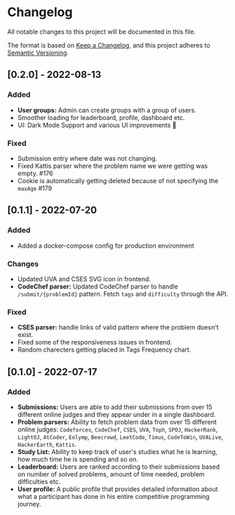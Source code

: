 # Changelog

All notable changes to this project will be documented in this file.

The format is based on [Keep a Changelog](https://keepachangelog.com/en/1.0.0/),
and this project adheres to [Semantic Versioning](https://semver.org/spec/v2.0.0.html).

## [0.2.0] - 2022-08-13

### Added

- **User groups:** Admin can create groups with a group of users.
- Smoother loading for leaderboard, profile, dashboard etc.
- UI: Dark Mode Support and various UI improvements 🎉

### Fixed

- Submission entry where date was not changing.
- Fixed Kattis parser where the problem name we were getting was empty. #176
- Cookie is automatically getting deleted because of not specifying the `maxAge` #179

## [0.1.1] - 2022-07-20

### Added

- Added a docker-compose config for production environment

### Changes

- Updated UVA and CSES SVG icon in frontend.
- **CodeChef parser:** Updated CodeChef parser to handle `/submit/{problemId}` pattern. Fetch `tags` and `difficulty` through the API.

### Fixed

- **CSES parser:** handle links of valid pattern where the problem doesn't exist.
- Fixed some of the responsiveness issues in frontend.
- Random charecters getting placed in Tags Frequency chart.

## [0.1.0] - 2022-07-17

### Added

- **Submissions:** Users are able to add their submissions from over 15 different online judges and they appear under in a single dashboard.
- **Problem parsers:** Ability to fetch problem data from over 15 different online judges: `Codeforces`, `CodeChef`, `CSES`, `UVA`, `Toph`, `SPOJ`, `HackerRank`, `LightOJ`, `AtCoder`, `Eolymp`, `Beecrowd`, `LeetCode`, `Timus`, `CodeToWin`, `UVALive`, `HackerEarth`, `Kattis`.
- **Study List:** Ability to keep track of user's studies what he is learning, how much time he is spending and so on.
- **Leaderboard:** Users are ranked according to their submissions based on number of solved problems, amount of time needed, problem difficulties etc.
- **User profile:** A public profile that provides detailed information about what a participant has done in his entire competitive programming journey.
